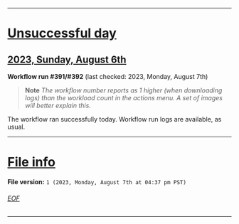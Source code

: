 
***

# [Unsuccessful day](#Unsuccessful-day)

## [2023, Sunday, August 6th](#2023-Sunday-August-6th)

**Workflow run #391/#392** (last checked: 2023, Monday, August 7th)

> **Note** _The workflow number reports as 1 higher (when downloading logs) than the workload count in the actions menu. A set of images will better explain this._

The workflow ran successfully today. Workflow run logs are available, as usual.

***

# [File info](#File-info)

**File version:** `1 (2023, Monday, August 7th at 04:37 pm PST)`

###### [EOF](#EOF)

***
